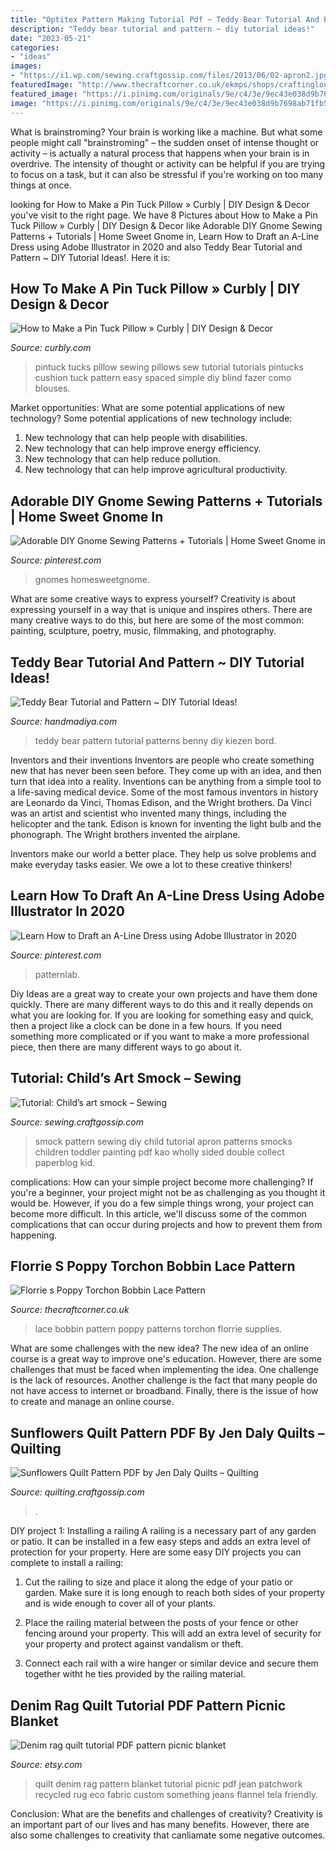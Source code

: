 ```yaml
---
title: "Optitex Pattern Making Tutorial Pdf ~ Teddy Bear Tutorial And Pattern ~ Diy Tutorial Ideas!"
description: "Teddy bear tutorial and pattern ~ diy tutorial ideas!"
date: "2023-05-21"
categories:
- "ideas"
images:
- "https://i1.wp.com/sewing.craftgossip.com/files/2013/06/02-apron2.jpg?fit=430%2C253"
featuredImage: "http://www.thecraftcorner.co.uk/ekmps/shops/craftinglou/images/florrie-s-poppy-torchon-bobbin-lace-pattern-format-downloadable-pdf-format-11658-p.jpg"
featured_image: "https://i.pinimg.com/originals/9e/c4/3e/9ec43e038d9b7698ab71fb55bf6865de.png"
image: "https://i.pinimg.com/originals/9e/c4/3e/9ec43e038d9b7698ab71fb55bf6865de.png"
---
```



What is brainstroming?
Your brain is working like a machine. But what some people might call "brainstroming" – the sudden onset of intense thought or activity – is actually a natural process that happens when your brain is in overdrive. The intensity of thought or activity can be helpful if you are trying to focus on a task, but it can also be stressful if you're working on too many things at once.

	

		
looking for How to Make a Pin Tuck Pillow » Curbly | DIY Design &amp; Decor you've visit to the right page. We have 8 Pictures about How to Make a Pin Tuck Pillow » Curbly | DIY Design &amp; Decor like Adorable DIY Gnome Sewing Patterns + Tutorials | Home Sweet Gnome in, Learn How to Draft an A-Line Dress using Adobe Illustrator in 2020 and also Teddy Bear Tutorial and Pattern ~ DIY Tutorial Ideas!. Here it is:
		
    
## How To Make A Pin Tuck Pillow » Curbly | DIY Design &amp; Decor

<img loading=lazy src="http://assets.curbly.com/photos/0000/0008/8451/pintuck-pillows2.jpg" onerror="this.onerror=null;this.src='https://tse1.mm.bing.net/th?id=OIP.eO90p74kPG4dUNy8MJpjHAAAAA&amp;pid=15.1';" alt="How to Make a Pin Tuck Pillow » Curbly | DIY Design &amp; Decor">

_Source: curbly.com_

>pintuck tucks pillow sewing pillows sew tutorial tutorials pintucks cushion tuck pattern easy spaced simple diy blind fazer como blouses. 

	

Market opportunities: What are some potential applications of new technology?
Some potential applications of new technology include: 
1. New technology that can help people with disabilities. 
2. New technology that can help improve energy efficiency. 
3. New technology that can help reduce pollution. 
4. New technology that can help improve agricultural productivity.

    
## Adorable DIY Gnome Sewing Patterns + Tutorials | Home Sweet Gnome In

<img loading=lazy src="https://i.pinimg.com/originals/9e/c4/3e/9ec43e038d9b7698ab71fb55bf6865de.png" onerror="this.onerror=null;this.src='https://tse1.mm.bing.net/th?id=OIP.1atjZ2_EahaesfkFZ6XiOQHaLH&amp;pid=15.1';" alt="Adorable DIY Gnome Sewing Patterns + Tutorials | Home Sweet Gnome in">

_Source: pinterest.com_

>gnomes homesweetgnome. 

	

What are some creative ways to express yourself?
Creativity is about expressing yourself in a way that is unique and inspires others. There are many creative ways to do this, but here are some of the most common: painting, sculpture, poetry, music, filmmaking, and photography.

    
## Teddy Bear Tutorial And Pattern ~ DIY Tutorial Ideas!

<img loading=lazy src="https://1.bp.blogspot.com/-Wfy9EqGpvyc/XdWKu5aasVI/AAAAAAAA_TU/T71_vSV9bLc2X9A861CYKeTaSQEV4xFBQCLcBGAsYHQ/s1600/3.jpg" onerror="this.onerror=null;this.src='https://tse3.mm.bing.net/th?id=OIP.syDrvT0cyi9iJOwh4b1X_wHaJ4&amp;pid=15.1';" alt="Teddy Bear Tutorial and Pattern ~ DIY Tutorial Ideas!">

_Source: handmadiya.com_

>teddy bear pattern tutorial patterns benny diy kiezen bord. 

	

Inventors and their inventions
Inventors are people who create something new that has never been seen before. They come up with an idea, and then turn that idea into a reality. Inventions can be anything from a simple tool to a life-saving medical device.
Some of the most famous inventors in history are Leonardo da Vinci, Thomas Edison, and the Wright brothers. Da Vinci was an artist and scientist who invented many things, including the helicopter and the tank. Edison is known for inventing the light bulb and the phonograph. The Wright brothers invented the airplane.

Inventors make our world a better place. They help us solve problems and make everyday tasks easier. We owe a lot to these creative thinkers!

    
## Learn How To Draft An A-Line Dress Using Adobe Illustrator In 2020

<img loading=lazy src="https://i.pinimg.com/736x/c9/0d/48/c90d485153de8d336dc131d238160df0.jpg" onerror="this.onerror=null;this.src='https://tse1.mm.bing.net/th?id=OIP.VzeIVZmOJnUiybtyMqcybgHaOv&amp;pid=15.1';" alt="Learn How to Draft an A-Line Dress using Adobe Illustrator in 2020">

_Source: pinterest.com_

>patternlab. 

	

Diy Ideas are a great way to create your own projects and have them done quickly. There are many different ways to do this and it really depends on what you are looking for. If you are looking for something easy and quick, then a project like a clock can be done in a few hours. If you need something more complicated or if you want to make a more professional piece, then there are many different ways to go about it.

    
## Tutorial: Child’s Art Smock – Sewing

<img loading=lazy src="https://i1.wp.com/sewing.craftgossip.com/files/2013/06/02-apron2.jpg?fit=430%2C253" onerror="this.onerror=null;this.src='https://tse2.mm.bing.net/th?id=OIP.b4W5oBQQqbb8HUurol_2awAAAA&amp;pid=15.1';" alt="Tutorial: Child’s art smock – Sewing">

_Source: sewing.craftgossip.com_

>smock pattern sewing diy child tutorial apron patterns smocks children toddler painting pdf kao wholly sided double collect paperblog kid. 

	

complications: How can your simple project become more challenging?
If you're a beginner, your project might not be as challenging as you thought it would be. However, if you do a few simple things wrong, your project can become more difficult. In this article, we'll discuss some of the common complications that can occur during projects and how to prevent them from happening.

    
## Florrie S Poppy Torchon Bobbin Lace Pattern

<img loading=lazy src="http://www.thecraftcorner.co.uk/ekmps/shops/craftinglou/images/florrie-s-poppy-torchon-bobbin-lace-pattern-format-downloadable-pdf-format-11658-p.jpg" onerror="this.onerror=null;this.src='https://tse3.mm.bing.net/th?id=OIP.0kQKsMyH6qNOhQfct55z7AHaGW&amp;pid=15.1';" alt="Florrie s Poppy Torchon Bobbin Lace Pattern">

_Source: thecraftcorner.co.uk_

>lace bobbin pattern poppy patterns torchon florrie supplies. 

	

What are some challenges with the new idea?
The new idea of an online course is a great way to improve one's education. However, there are some challenges that must be faced when implementing the idea. One challenge is the lack of resources. Another challenge is the fact that many people do not have access to internet or broadband. Finally, there is the issue of how to create and manage an online course.

    
## Sunflowers Quilt Pattern PDF By Jen Daly Quilts – Quilting

<img loading=lazy src="https://i0.wp.com/quilting.craftgossip.com/files/2020/06/sunflower-quilt-pattern-free-block-tutorial.jpg?fit=600%2C600&amp;ssl=1" onerror="this.onerror=null;this.src='https://tse3.mm.bing.net/th?id=OIP.TavAhrjrLvZUYTT68mgRsQHaHa&amp;pid=15.1';" alt="Sunflowers Quilt Pattern PDF by Jen Daly Quilts – Quilting">

_Source: quilting.craftgossip.com_

>. 

	

DIY project 1: Installing a railing
A railing is a necessary part of any garden or patio. It can be installed in a few easy steps and adds an extra level of protection for your property. Here are some easy DIY projects you can complete to install a railing: 
1. Cut the railing to size and place it along the edge of your patio or garden. Make sure it is long enough to reach both sides of your property and is wide enough to cover all of your plants. 

2. Place the railing material between the posts of your fence or other fencing around your property. This will add an extra level of security for your property and protect against vandalism or theft. 

3. Connect each rail with a wire hanger or similar device and secure them together witht he ties provided by the railing material.

    
## Denim Rag Quilt Tutorial PDF Pattern Picnic Blanket

<img loading=lazy src="https://img0.etsystatic.com/000/0/6282747/il_fullxfull.312268574.jpg" onerror="this.onerror=null;this.src='https://tse4.mm.bing.net/th?id=OIP.yUvAPLU_GpnzYzZMsLMvMgHaGS&amp;pid=15.1';" alt="Denim rag quilt tutorial PDF pattern picnic blanket">

_Source: etsy.com_

>quilt denim rag pattern blanket tutorial picnic pdf jean patchwork recycled rug eco fabric custom something jeans flannel tela friendly. 

	

Conclusion: What are the benefits and challenges of creativity?
Creativity is an important part of our lives and has many benefits. However, there are also some challenges to creativity that canliamate some negative outcomes.

